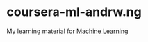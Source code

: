 # coursera-ml-andrw.ng
My learning material for [Machine Learning](https://www.coursera.org/learn/machine-learning/home/welcome)
